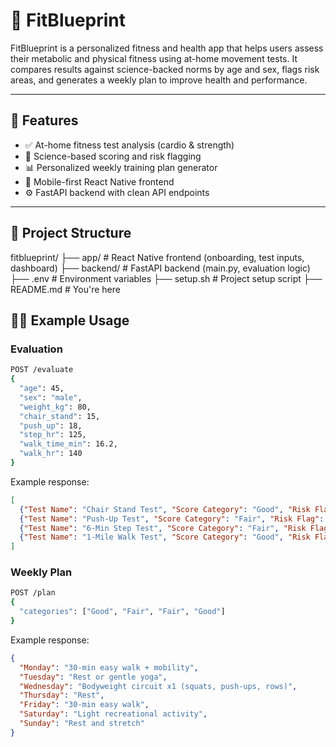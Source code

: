 # 🧠 FitBlueprint

FitBlueprint is a personalized fitness and health app that helps users assess their metabolic and physical fitness using at-home movement tests. It compares results against science-backed norms by age and sex, flags risk areas, and generates a weekly plan to improve health and performance.

---

## 🚀 Features

- ✅ At-home fitness test analysis (cardio & strength)
- 🧪 Science-based scoring and risk flagging
- 📊 Personalized weekly training plan generator
- 📱 Mobile-first React Native frontend
- ⚙️ FastAPI backend with clean API endpoints

---

## 📁 Project Structure
fitblueprint/
├── app/ # React Native frontend (onboarding, test inputs, dashboard)
├── backend/ # FastAPI backend (main.py, evaluation logic)
├── .env # Environment variables
├── setup.sh # Project setup script
├── README.md # You're here



## 🏃‍♂️ Example Usage

### Evaluation

```bash
POST /evaluate
{
  "age": 45,
  "sex": "male",
  "weight_kg": 80,
  "chair_stand": 15,
  "push_up": 18,
  "step_hr": 125,
  "walk_time_min": 16.2,
  "walk_hr": 140
}
```

Example response:

```json
[
  {"Test Name": "Chair Stand Test", "Score Category": "Good", "Risk Flag": false, "Message": "Great lower-body strength!"},
  {"Test Name": "Push-Up Test", "Score Category": "Fair", "Risk Flag": true, "Message": "Your upper-body endurance is below average."},
  {"Test Name": "6-Min Step Test", "Score Category": "Fair", "Risk Flag": true, "Message": "Elevated recovery heart rate; focus on aerobic conditioning."},
  {"Test Name": "1-Mile Walk Test", "Score Category": "Good", "Risk Flag": false, "Message": "Excellent aerobic capacity!", "VO2max": 42.1}
]
```

### Weekly Plan

```bash
POST /plan
{
  "categories": ["Good", "Fair", "Fair", "Good"]
}
```

Example response:

```json
{
  "Monday": "30-min easy walk + mobility",
  "Tuesday": "Rest or gentle yoga",
  "Wednesday": "Bodyweight circuit x1 (squats, push-ups, rows)",
  "Thursday": "Rest",
  "Friday": "30-min easy walk",
  "Saturday": "Light recreational activity",
  "Sunday": "Rest and stretch"
}
```

